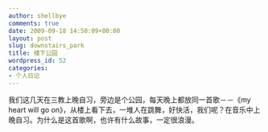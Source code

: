 ```yaml
---
author: shellbye
comments: true
date: 2009-09-18 14:50:09+00:00
layout: post
slug: downstairs_park
title: 楼下公园
wordpress_id: 52
categories:
- 个人日记
---
```


我们这几天在三教上晚自习，旁边是个公园，每天晚上都放同一首歌－－《my heart will go on》，从楼上看下去，一堆人在跳舞，好快活，我们呢？在音乐中上晚自习。为什么是这首歌啊，也许有什么故事，一定很浪漫。
